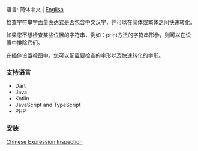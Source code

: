 语言: 简体中文 | [English](./README.md)

检查字符串字面量表达式是否包含中文汉字，并可以在简体或繁体之间快速转化。

如果您不想检查某些位置的字符串，例如：print方法的字符串形参，则可以在设置中排除它们。

在插件设置视图中，您可以配置要检查的字形以及快速转化的字形。

### 支持语言
- Dart
- Java
- Kotlin
- JavaScript and TypeScript
- PHP

### 安装
[Chinese Expression Inspection](https://plugins.jetbrains.com/plugin/26834-chinese-expression-inspection)
